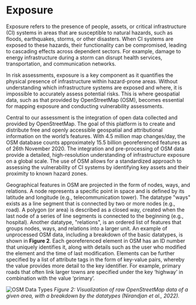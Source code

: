 # Exposure

Exposure refers to the presence of people, assets, or critical infrastructure (CI) systems in areas that are susceptible to natural hazards, such as floods, earthquakes, storms, or other disasters. When CI systems are exposed to these hazards, their functionality can be compromised, leading to cascading effects across dependent sectors. For example, damage to energy infrastructure during a storm can disrupt health services, transportation, and communication networks.

In risk assessments, exposure is a key component as it quantifies the physical presence of infrastructure within hazard-prone areas. Without understanding which infrastructure systems are exposed and where, it is impossible to accurately assess potential risks. This is where geospatial data, such as that provided by OpenStreetMap (OSM), becomes essential for mapping exposure and conducting vulnerability assessments.

Central to our assessment is the integration of open data collected and provided by OpenStreetMap. The goal of this platform is to create and distribute free and openly accessible geospatial and attributional information on the world’s features. With 4.5 million map changes/day, the OSM database counts approximately 15.5 billion georeferenced features as of 26th November 2020. The integration and pre-processing of OSM data provide a detailed, high-resolution understanding of infrastructure exposure on a global scale. The use of OSM allows for a standardized approach to assessing the vulnerability of CI systems by identifying key assets and their proximity to known hazard zones. 

Geographical features in OSM are projected in the form of nodes, ways, and relations. A node represents a specific point in space and is defined by its latitude and longitude (e.g., telecommunication tower). The datatype "ways" exists as a line segment that is connected by two or more nodes (e.g., road). A polygon (or area) is described as a closed way, created when the last node of a series of line segments is connected to the beginning (e.g., hospital). Another datatype, "relations", is an ordered list of features that groups nodes, ways, and relations into a larger unit. 
An example of unprocessed OSM data, including a breakdown of the basic datatypes, is shown in **Figure 2**. Each georeferenced element in OSM has an ID number that uniquely identifies it, along with details such as the user who modified the element and the time of last modification. Elements can be further specified by a list of attribute tags in the form of key-value pairs, whereby the value provides more detail to the key identifier. For example, primary roads that often link larger towns are specified under the key ‘highway’ in combination with the value ‘primary’.

![OSM Data Types](https://media.springernature.com/full/springer-static/image/art%3A10.1038%2Fs41597-022-01218-4/MediaObjects/41597_2022_1218_Fig2_HTML.png?as=webp)
*Figure 2: Visualization of raw OpenStreetMap data of a given area, with a breakdown by the datatypes (Nirandjan et al., 2022).*


